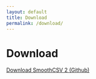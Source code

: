 ```yaml
---
layout: default
title: Download
permalink: /download/
---
```

 
Download
====

<a href="https://github.com/kohii/smoothcsv/releases/tag/v2.0.0-Alpha1" target="_blank">Download SmoothCSV 2 (Github)</a>